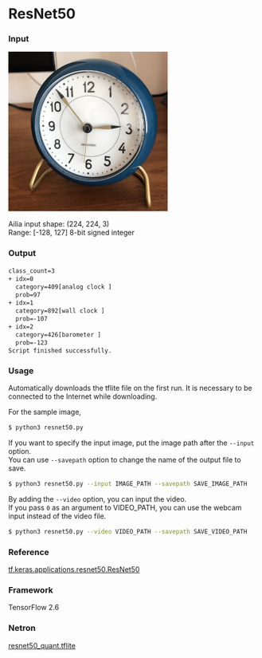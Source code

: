 # ResNet50

### Input

<img src="clock.jpg" width="320px">

Ailia input shape: (224, 224, 3)  
Range: [-128, 127] 8-bit signed integer

### Output
```
class_count=3
+ idx=0
  category=409[analog clock ]
  prob=97
+ idx=1
  category=892[wall clock ]
  prob=-107
+ idx=2
  category=426[barometer ]
  prob=-123
Script finished successfully.
```

### Usage
Automatically downloads the tflite file on the first run.
It is necessary to be connected to the Internet while downloading.

For the sample image,
``` bash
$ python3 resnet50.py 
```

If you want to specify the input image, put the image path after the `--input` option.  
You can use `--savepath` option to change the name of the output file to save.
```bash
$ python3 resnet50.py --input IMAGE_PATH --savepath SAVE_IMAGE_PATH
```

By adding the `--video` option, you can input the video.   
If you pass `0` as an argument to VIDEO_PATH, you can use the webcam input instead of the video file.
```bash
$ python3 resnet50.py --video VIDEO_PATH --savepath SAVE_VIDEO_PATH
```


### Reference

[tf.keras.applications.resnet50.ResNet50](https://www.tensorflow.org/api_docs/python/tf/keras/applications/resnet50/ResNet50)


### Framework
TensorFlow 2.6

### Netron

[resnet50_quant.tflite](https://netron.app/?url=https://storage.googleapis.com/ailia-models-tflite/resnet50/resnet50_quant.tflite)
